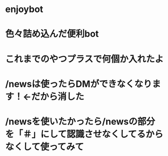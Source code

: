 # enjoybot
# 色々詰め込んだ便利bot
# これまでのやつプラスで何個か入れたよ
# /newsは使ったらDMができなくなります！←だから消した
# /newsを使いたかったら/newsの部分を「＃」にして認識させなくしてるからなくして使ってみて
